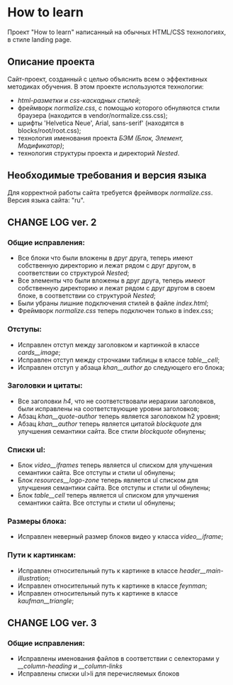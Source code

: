 # How to learn
Проект "How to learn" написанный на обычных HTML/CSS технологиях, в стиле landing page.

## Описание проекта
Сайт-проект, созданный с целью объяснить всем о эффективных методиках обучения.
 В этом проекте используются технологии:
 * *html-разметки* и *css-каскадных стилей*;
 * фреймворк *normalize.css*, с помощью которого обнуляются стили браузера (находится в vendor/normalize.css.css);
 * шрифты 'Helvetica Neue', Arial, sans-serif' (находятся в blocks/root/root.css);
 * технология именования проекта *БЭМ (Блок, Элемент, Модификатор)*;
 * технология структуры проекта и директорий *Nested*.
## Необходимые требования и версия языка
Для корректной работы сайта требуется фреймворк *normalize.css*.
Версия языка сайта: "ru".

## CHANGE LOG ver. 2
 ### Общие исправления:
* Все блоки что были вложены в друг друга, теперь имеют собственную директорию и лежат рядом с друг другом, в соответствии со структурой *Nested*;
* Все элементы что были вложены в друг друга, теперь имеют собственную директорию и лежат рядом с друг другом в своем блоке, в соответствии со структурой *Nested*;
* Были убраны лишние подключения стилей в файле *index.html*;
* Фреймворк *normalize.css* теперь подключен только в index.css;
### Отступы:
* Исправлен отступ между заголовком и картинкой в классе *cards__image*;
* Исправлен отступ между строчками таблицы в классе *table__cell*;
* Исправлен отступ у абзаца *khan__author* до следующего его блока;
### Заголовки и цитаты:
* Все заголовки *h4*, что не соответствовали иерархии заголовков, были исправлены на соответствующие уровни заголовков;
* Абзац *khan__quote-author* теперь является заголовком h2 уровня;
* Абзац *khan__author* теперь является цитатой *blockquote* для улучшения семантики сайта. Все стили *blockquote* обнулены;
### Списки ul:
* Блок *video__iframes* теперь является ul списком для улучшения семантики сайта. Все отступы и стили ul обнулены;
* Блок *resources__logo-zone* теперь является ul списком для улучшения семантики сайта. Все отступы и стили ul обнулены;
* Блок *table__cell* теперь является ul списком для улучшения семантики сайта. Все отступы и стили ul обнулены;
### Размеры блока:
* Исправлен неверный размер блоков видео у класса *video__iframe*;
### Пути к картинкам:
* Исправлен относительный путь к картинке в классе *header__main-illustration*;
* Исправлен относительный путь к картинке в классе *feynman*;
* Исправлен относительный путь к картинке в классе *kaufman__triangle*;

## CHANGE LOG ver. 3
 ### Общие исправления:
 * Исправлены именования файлов в соответствии с селекторами у *__column-heading* и *__column-links*
 * Исправлены списки ul>li для перечисляемых блоков




